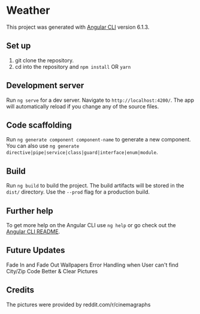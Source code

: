 # Weather

This project was generated with [Angular CLI](https://github.com/angular/angular-cli) version 6.1.3.

## Set up

1. git clone the repository.
2. cd into the repository and `npm install` OR `yarn`

## Development server

Run `ng serve` for a dev server. Navigate to `http://localhost:4200/`. The app will automatically reload if you change any of the source files.

## Code scaffolding

Run `ng generate component component-name` to generate a new component. You can also use `ng generate directive|pipe|service|class|guard|interface|enum|module`.

## Build

Run `ng build` to build the project. The build artifacts will be stored in the `dist/` directory. Use the `--prod` flag for a production build.

## Further help

To get more help on the Angular CLI use `ng help` or go check out the [Angular CLI README](https://github.com/angular/angular-cli/blob/master/README.md).

## Future Updates

Fade In and Fade Out Wallpapers
Error Handling when User can't find City/Zip Code
Better & Clear Pictures

## Credits
The pictures were provided by reddit.com/r/cinemagraphs